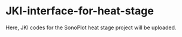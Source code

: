 # JKI-interface-for-heat-stage
Here, JKI codes for the SonoPlot heat stage project will be uploaded. 
